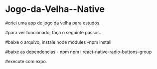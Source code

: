 # Jogo-da-Velha--Native

#criei uma app de jogo da velha para estudos.

#para ver funcionado, faça o seguinte passos.

#baixe o arquivo, instale node modules -npm install

#baixe as dependencias - npm npm i react-native-radio-buttons-group

#execute com expo.
